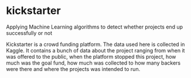 # kickstarter
Applying Machine Learning algorithms to detect whether projects end up successfully or not

Kickstarter is a crowd funding platform. The data used here is collected in Kaggle. It contains a bunch of data about the project ranging from when it was offered to the public, when the platform stopped this project, how much was the goal fund, how much was collected to how many backers were there and where the projects was intended to run.
